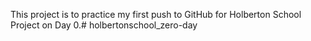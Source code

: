 This project is to practice my first push to GitHub for Holberton School Project on Day 0.# holbertonschool_zero-day
